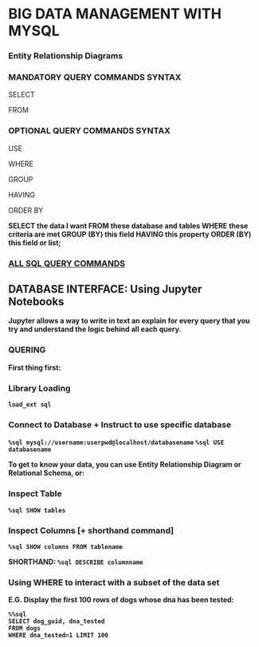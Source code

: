 # BIG DATA MANAGEMENT WITH MYSQL

### Entity Relationship Diagrams

### MANDATORY QUERY COMMANDS SYNTAX
SELECT

FROM

### OPTIONAL QUERY COMMANDS SYNTAX
USE

WHERE

GROUP

HAVING

ORDER BY


<strong> SELECT the data I want FROM these database and tables WHERE these criteria are met GROUP (BY) this field HAVING this property ORDER (BY) this field or list; <strong>

<h3><a href="https://dev.mysql.com/doc/refman/5.7/en/keywords.html">ALL SQL QUERY COMMANDS</a></h3>


## DATABASE INTERFACE: Using Jupyter Notebooks
Jupyter allows a way to write in text an explain for every query that you try and understand the logic behind all each query.

### QUERING

First thing first:
### Library Loading
`load_ext sql`

### Connect to Database + Instruct to use specific database
`%sql mysql://username:userpwd@localhost/databasename`
`%sql USE databasename`

To get to know your data, you can use Entity Relationship Diagram or Relational Schema, or:
### Inspect Table
`%sql SHOW tables`

### Inspect Columns [+ shorthand command]
`%sql SHOW columns FROM tablename`

<strong>SHORTHAND:</strong> `%sql DESCRIBE columnname`

### Using WHERE to interact with a subset of the data set

E.G. Display the first 100 rows of dogs whose dna has been tested:

```
%%sql
SELECT dog_guid, dna_tested
FROM dogs
WHERE dna_tested=1 LIMIT 100
```


